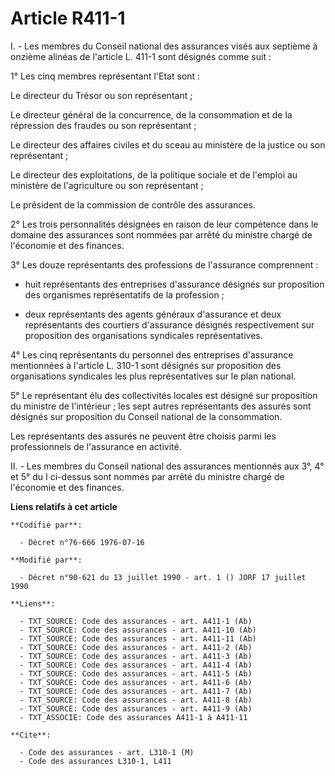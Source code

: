 # Article R411-1

I. - Les membres du Conseil national des assurances visés aux septième à onzième alinéas de l'article L. 411-1 sont désignés
comme suit :

1° Les cinq membres représentant l'Etat sont :

Le directeur du Trésor ou son représentant ;

Le directeur général de la concurrence, de la consommation et de la répression des fraudes ou son représentant ;

Le directeur des affaires civiles et du sceau au ministère de la justice ou son représentant ;

Le directeur des exploitations, de la politique sociale et de l'emploi au ministère de l'agriculture ou son représentant ;

Le président de la commission de contrôle des assurances.

2° Les trois personnalités désignées en raison de leur compétence dans le domaine des assurances sont nommées par arrêté du
ministre chargé de l'économie et des finances.

3° Les douze représentants des professions de l'assurance comprennent :

- huit représentants des entreprises d'assurance désignés sur proposition des organismes représentatifs de la profession ;

- deux représentants des agents généraux d'assurance et deux représentants des courtiers d'assurance désignés respectivement
sur proposition des organisations syndicales représentatives.

4° Les cinq représentants du personnel des entreprises d'assurance mentionnées à l'article L. 310-1 sont désignés sur
proposition des organisations syndicales les plus représentatives sur le plan national.

5° Le représentant élu des collectivités locales est désigné sur proposition du ministre de l'intérieur ; les sept autres
représentants des assurés sont désignés sur proposition du Conseil national de la consommation.

Les représentants des assurés ne peuvent être choisis parmi les professionnels de l'assurance en activité.

II. - Les membres du Conseil national des assurances mentionnés aux 3°, 4° et 5° du I ci-dessus sont nommés par arrêté du
ministre chargé de l'économie et des finances.

**Liens relatifs à cet article**

	**Codifié par**:

	  - Décret n°76-666 1976-07-16

	**Modifié par**:

	  - Décret n°90-621 du 13 juillet 1990 - art. 1 () JORF 17 juillet 1990

	**Liens**:

	  - TXT_SOURCE: Code des assurances - art. A411-1 (Ab)
	  - TXT_SOURCE: Code des assurances - art. A411-10 (Ab)
	  - TXT_SOURCE: Code des assurances - art. A411-11 (Ab)
	  - TXT_SOURCE: Code des assurances - art. A411-2 (Ab)
	  - TXT_SOURCE: Code des assurances - art. A411-3 (Ab)
	  - TXT_SOURCE: Code des assurances - art. A411-4 (Ab)
	  - TXT_SOURCE: Code des assurances - art. A411-5 (Ab)
	  - TXT_SOURCE: Code des assurances - art. A411-6 (Ab)
	  - TXT_SOURCE: Code des assurances - art. A411-7 (Ab)
	  - TXT_SOURCE: Code des assurances - art. A411-8 (Ab)
	  - TXT_SOURCE: Code des assurances - art. A411-9 (Ab)
	  - TXT_ASSOCIE: Code des assurances A411-1 à A411-11

	**Cite**:

	  - Code des assurances - art. L310-1 (M)
	  - Code des assurances L310-1, L411
